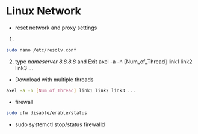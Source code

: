 # Linux Network

- reset network and proxy settings
1.  
```bash
sudo nano /etc/resolv.conf
```
2. type _nameserver 8.8.8.8_ and Exit
axel -a -n [Num_of_Thread] link1 link2 link3 ...

- Download with multiple threads
```bash
axel -a -n [Num_of_Thread] link1 link2 link3 ...
```

- firewall
```bash
sudo ufw disable/enable/status
```

- sudo systemctl stop/status firewalld